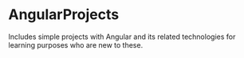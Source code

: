 # AngularProjects

Includes simple projects with Angular and its related technologies for learning purposes who are new to these.
